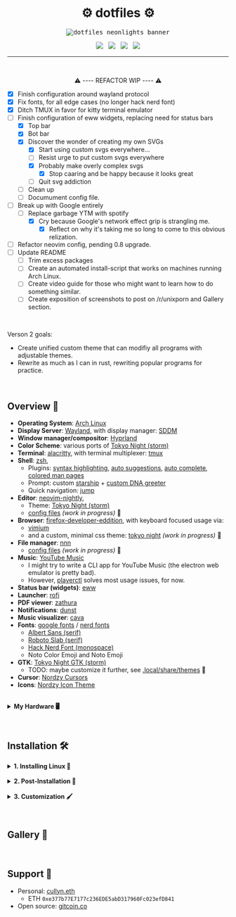<h1 align="center">⚙️ dotfiles ⚙️</h1>

<p align="center">
    <kbd>
        <img
            alt="dotfiles neonlights banner"
            src="https://github.com/nosvagor/dotfiles/blob/main/resources/share/dotfiles-banner.gif?raw=true"/>
    </kbd>
</p>
<p align="center">
    <img src="https://img.shields.io/github/stars/nosvagor/dotfiles?color=e0af68&logo=github&labelColor=24283b&logoColor=e0af68&style=for-the-badge">&nbsp;&nbsp;
    <img src="https://visitor-badge-reloaded.herokuapp.com/badge?color=b4f9f8&logoColor=b4f9f8&page_id=nosvagor/dotfiles&logo=linux&style=for-the-badge&lcolor=24283b"/>&nbsp;&nbsp;
    <img src="https://img.shields.io/github/forks/nosvagor/dotfiles?color=7aa2f7&logo=git&labelColor=24283b&logoColor=7aa2f7&style=for-the-badge">&nbsp;&nbsp;
    <img src="https://img.shields.io/github/license/nosvagor/dotfiles?color=bb9af7&logo=gnu&labelColor=24283b&logoColor=bb9af7&style=for-the-badge">
</p>

---

&nbsp;

<p align="center"> ⚠️  ---- REFACTOR WIP ---- ⚠️ </p>

- [x] Finish configuration around wayland protocol
- [x] Fix fonts, for all edge cases (no longer hack nerd font)
- [x] Ditch TMUX in favor for kitty terminal emulator
- [ ] Finish configuration of eww widgets, replacing need for status bars
  - [x] Top bar
  - [x] Bot bar
  - [x] Discover the wonder of creating my own SVGs
    - [x] Start using custom svgs everywhere...
    - [ ] Resist urge to put custom svgs everywhere
    - [x] Probably make overly complex svgs
      - [x] Stop caaring and be happy because it looks great
    - [ ] Quit svg addiction
  - [ ] Clean up
  - [ ] Documument config file.
- [ ] Break up with Google entirely
  - [ ] Replace garbage YTM with spotify
    - [x] Cry because Google's network effect grip is strangling me.
      - [x] Reflect on why it's taking me so long to come to this obvious relization.
- [ ] Refactor neovim config, pending 0.8 upgrade.
- [ ] Update README
  - [ ] Trim excess packages
  - [ ] Create an automated install-script that works on machines running Arch Linux.
  - [ ] Create video guide for those who might want to learn how to do something similar.
  - [ ] Create exposition of screenshots to post on /r/unixporn and Gallery section.

&nbsp;

Verson 2 goals:

- Create unified custom theme that can modifiy all programs with adjustable themes.
- Rewrite as much as I can in rust, rewriting popular programs for practice.

&nbsp;

## Overview 👾

- **Operating System**: [Arch Linux](https://wiki.archlinux.org/title/Arch_Linux)
- **Display Server**: [Wayland](https://wiki.archlinux.org/title/Wayland), with display manager: [SDDM](https://wiki.archlinux.org/title/SDDM)
- **Window manager/compositor**: [Hyprland](https://github.com/hyprwm/Hyprland)
- **Color Scheme**: various ports of [Tokyo Night (storm)](https://github.com/enkia/tokyo-night-vscode-theme)
- **Terminal**: [alacritty](https://github.com/alacritty/alacritty), with terminal multiplexer: [tmux](https://en.wikipedia.org/wiki/Tmux)
- **Shell**: [zsh](https://wiki.archlinux.org/title/zsh),
  - Plugins: [syntax highlighting](https://github.com/zsh-users/zsh-syntax-highlighting), [auto suggestions](https://github.com/zsh-users/zsh-autosuggestions), [auto complete](https://github.com/marlonrichert/zsh-autocomplete), [colored man pages](https://github.com/ael-code/zsh-colored-man-pages)
  - Prompt: custom [starship](https://starship.rs/) + [custom DNA greeter](cullyn/.local/bin/dna)
  - Quick navigation: [jump](https://github.com/gsamokovarov/jump)
- **Editor**: [neovim-nightly](https://github.com/neovim/neovim),
  - Theme: [Tokyo Night (storm)](https://github.com/folke/tokyonight.nvim)
  - [config files](cullyn/.config/nvim/) _(work in progress)_ 🔨
- **Browser**: [firefox-developer-eddition](https://www.mozilla.org/en-US/firefox/developer/), with keyboard focused usage via:
  - [vimium](https://github.com/philc/vimium)
  - and a custom, minimal css theme: [tokyo night]() _(work in progress)_ 🔨
- **File manager**: [nnn](https://github.com/jarun/nnn)
  - [config files](cullyn/.config/nnn/) _(work in progress)_ 🔨
- **Music**: [YouTube Music](https://aur.archlinux.org/packages/ytmdesktop-git)
  - I might try to write a CLI app for YouTube Music (the electron web emulator is pretty bad).
  - However, [playerctl](https://github.com/altdesktop/playerctl) solves most usage issues, for now.
- **Status bar (widgets)**: [eww](https://github.com/elkowar/eww)
- **Launcher**: [rofi](https://github.com/davatorium/rofi)
- **PDF viewer**: [zathura](https://pwmt.org/projects/zathura/)
- **Notifications**: [dunst](https://github.com/dunst-project/dunst)
- **Music visualizer**: [cava](https://github.com/karlstav/cava)
- **Fonts**: [google fonts](https://aur.archlinux.org/packages/ttf-google-fonts-git/) / [nerd fonts](https://github.com/ryanoasis/nerd-fonts)
  - [Albert Sans (serif)](https://fonts.google.com/specimen/Albert+Sans?query=Albert)
  - [Roboto Slab (serif)](https://fonts.google.com/specimen/Roboto+Slab?query=Roboto+S)
  - [Hack Nerd Font (monospace)](https://github.com/ryanoasis/nerd-fonts)
  - Noto Color Emoji and Noto Emoji
- **GTK**: [Tokyo Night GTK (storm)](https://github.com/Fausto-Korpsvart/Tokyo-Night-GTK-Theme)
  - TODO: maybe customize it further, see [.local/share/themes](https://github.com/nosvagor/dotfiles/tree/main/cullyn/.local/share/themes) 🔨
- **Cursor**: [Nordzy Cursors](https://github.com/alvatip/Nordzy-cursors)
- **Icons**: [Nordzy Icon Theme](https://github.com/alvatip/Nordzy-icon)

</details>
&nbsp;
<details>
<summary><b> My Hardware 🖥️ </b></summary>

- **Mouse**: MX Master 3S
- **CPU**: AMD Ryzen 7 3700X (16) @ 3.600GHz
- **GPU**: AMD ATI Radeon RX 5600 OEM/5600 XT / 5700/5700 XT
- **Monitor**: SAMSUNG UR59 Series 32-Inch 4K UHD (3840x2160)
- **Keybaord:** Corne (Helidox) 42 key, Kailh gChoc Light Blue (20g),

</details>

&nbsp;

## Installation 🛠️

<details>
<summary><b>1. Installing Linux 🐧 </b></summary>

##### [Official ArchWiki Installation Guide](https://wiki.archlinux.org/title/installation_guide)

##### [Please do read the FAQ](https://wiki.archlinux.org/title/Frequently_asked_questions)

**⚠️ Note:** _the following is essentially what I did if you want to start from scratch and
follow along. Installation does not have to be exactly like I describe; these
instructions are mostly just here for personal reference to debug what I might be
doing wrong, or did wrong. Some minor steps or, reason behind my choices, are not explicitly stated._

**1.1 Acquire an installation image**: https://archlinux.org/download/

**1.2 Prepare an installation medium:**

- find USB device partition (**sda** or **sdb**, probably):

      lsblk -f

- write to usb using **dd** (sd"x", do not use partition number):

      dd bs=4M if=path/to/archlinux-version-x86_64.iso of=/dev/sdx conv=fsync oflag=direct status=progress

**1.3 Use guided arch installation:**

- boot to usb and run command:

      archinstall

- nice to install some base packages needed for now:

      base base-devel linux-headers git stow coreutils bat btop go rustup python

---

---

</details>
&nbsp;
<details>
<summary><b>2. Post-Installation 🧰 </b></summary>

##### [ArchWiki General Recommendations](https://wiki.archlinux.org/title/General_recommendations)

2.1 Install AUR helper ([paru](https://github.com/Morganamilo/paru))

    git clone https://aur.archlinux.org/paru.git
    cd paru
    makepkg -si

&nbsp;

2.2 Install packages:

    cd $HOME && git clone https://github.com/nosvagor/dotfiles.git
    paru -S - < $HOME/dotfiles/resources/packages.txt

&nbsp;

2.3 Configure shell and link config files:

- Change default shell to zsh:

      chsh -s $(which zsh)

- Install shell related packages:

      go install github.com/gsamokovarov/jump@latest
      curl -sS https://starship.rs/install.sh | sh
      $HOME/dotfiles/cullyn/.local/bin/zsh-install

- Link config files using [GNU stow](https://brandon.invergo.net/news/2012-05-26-using-gnu-stow-to-manage-your-dotfiles.html):

      cd $HOME/dotfiles
      mv cullyn $USER
      stow $USER
      stow home

**⚠️ Note:** _you probably don't want my zsh config, or many of my personal configs, and should update them now._

&nbsp;

2.5 Configure SSH for GitHub _(here for personal reference)_:

    ssh-keygen -t ed25519 -C "your_email@example.com"
    eval "$(ssh-agent -s)"
    ssh-add ~/.ssh/id_ed25519
    bat ~/.ssh/id_ed25519.pub
    # Add ssh key to github, then update remote origin:
    git remote set-url origin git@github.com:USERNAME/REPOSITORY.git

&nbsp;

2.6 Update [bluetooth](https://wiki.archlinux.org/title/bluetooth):

    systemctl enable bluetooth.service
    systemctl start bluetooth.service #(if before reboot)

- pair device

      bluetoothctl
      power on
      scan on
      pair DEVICE
      trust DEVICE
      connect DEVICE

- auto power-on:

      /etc/bluetooth/main.conf
      ---
      [Policy]
      AutoEnable=true

- disable shitty built in bluetooth:

      lsusb | grep "Bluetooth"

      # yields
      Bus 001 Device 004: ID 0b05:18ea ASUSTek Computer, Inc. Bluetooth Radio

      touch /etc/udev/rules.d/81-bluetooth-hci.rules
      ---
      SUBSYSTEM=="usb", ATTRS{idVendor}=="0b05", ATTRS{idProduct}=="18ea", ATTR{authorized}="0"

- verify by checking available agents (should just be one, preferably):

      bluetoothctl list

      # yields
      Controller 3C:7C:3F:A2:38:10 costello [default]

&nbsp;

2.7 Create default directories (personal preference, see [user-dirs.dir](https://github.com/nosvagor/dotfiles/blob/main/cullyn/.config/user-dirs.dirs)):

    #simple script to edit if you want something different
    dir-setup

    # yields
    ├── documents
    │   ├── papers
    │   ├── share
    │   ├── templates
    │   └── textbooks
    ├── downloads
    ├── media
    │   ├── gifs
    │   ├── images
    │   ├── music
    │   ├── recordings
    │   └── videos

&nbsp;

2.8 Edit boot config (skip boot menu):

    ──────┬────────────────────────────────────────────────────────────────────
          │ File: /boot/loader/loader.conf
    ──────┼────────────────────────────────────────────────────────────────────
      1   │ timeout 0
    ──────┴────────────────────────────────────────────────────────────────────

&nbsp;

2.9 Add extra figlet fonts (I sometimes use for visual headers in files):

    cp -va  "$HOME/dotfiles/resources/ascii-fonts/." "/usr/share/figlet/fonts/"

&nbsp;

2.10 Symlink some important GTK settings

    ln -sfn ~/.icons/default/index.theme /usr/share/icons/default/index.theme
    ln -sfn $HOME/.local/share/themes/Tokyonight /usr/share/themes

&nbsp;

2.12 Nice tree replacement (found when configuring nnn)

    go install github.com/kitagry/gtree@latest

&nbsp;

2.13 SDDM setup (No theme setup, I prefer autologin). See [SDDM](https://wiki.archlinux.org/title/SDDM) for more instructions, if you wish to customize theme.

    sudo cp your-user-icon.png "/usr/share/sddm/faces/$USER.face.icon"
    cp ~/dotfiles/resources/sddm.conf.d/*.conf /etc/sddm.conf.d/

---

---

</details>
&nbsp;
<details>

<summary><b>3. Customization 🖌️</b></summary>

#### [Firefox](https://www.mozilla.org/en-US/firefox/developer/) 🦊

🦊.1 update various `about:config` options:

- Update scaling factor if in HiDPI environment:

      layout.css.devPixelsPerPx = 1.3

- Stop asking to restore session (I often just kill the window and don't want the prompt later)

      browser.sessionstore.resume_from_crash = false

- Hide PDF sidebar by default

      pdfjs.sidebarViewOnLoad = 0

- Enable ability to use custom css (TODO: create script to symlink css files)

      toolkit.legacyUserProfileCustomizations.stylesheets = true

  - Enable remote debugging and live editing of css (Ctrl + Alt + Shift + I):

        F12 -> settings -> Adavnce Settings ->
        -> Enable remote debugging
        -> Enable browser chrome and add-on debuggins toolboxes

&nbsp;

🦊.2 Firefox basic options options:

- Disable hardware acceleration (firefox keeps seizing)

---

---

</details>

&nbsp;

## Gallery 🎨

&nbsp;

## Support 🤝

- Personal: [cullyn.eth](https://cullyn.eth/)
  - ETH `0xe377b77E7177c236EDE5abD317960Fc023efD841`
- Open source: [gitcoin.co](https://gitcoin.co/)
